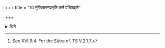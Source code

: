 +++
title = "10 मुष्टिकरणप्रभृति कर्म प्रतिपद्यते"

+++

<details><summary>थिते</summary>

10. (Then) he performs the work beginning with making fists.[^1]   

[^1]: See XVI.9.4. For the Sūtra cf. TS V.2.1.7.  

</details>
